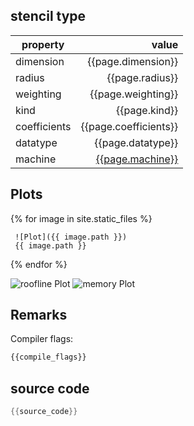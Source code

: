 
## stencil type

| property     | value            |
|--------------|-----------------:|
| dimension    | {{page.dimension}}    |
| radius       | {{page.radius}}       |
| weighting    | {{page.weighting}}    |
| kind         | {{page.kind}}         |
| coefficients | {{page.coefficients}} |
| datatype     | {{page.datatype}}     |
| machine      | [{{page.machine}}](/machine_files/{{page.machine}}) |

## Plots
{% for image in site.static_files %}
  <!-- {% if image.basename contains {{basename}} %} -->
     ![Plot]({{ image.path }})
     {{ image.path }}
  <!-- {% endif %} -->
{% endfor %}

![roofline Plot](/graphs/{{basename}}-roofline.svg)
![memory Plot](/graphs/{{basename}}-memory.svg)

## Remarks

Compiler flags:
```bash
{{compile_flags}}
```

## source code

```C
{{source_code}}
```
